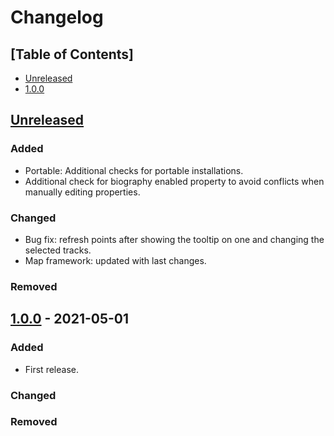 # Changelog

## [Table of Contents]
- [Unreleased](#unreleased)
- [1.0.0](#100---2021-05-01)

## [Unreleased][]
### Added
- Portable: Additional checks for portable installations.
- Additional check for biography enabled property to avoid conflicts when manually editing properties.
### Changed
- Bug fix: refresh points after showing the tooltip on one and changing the selected tracks.
- Map framework: updated with last changes.
### Removed

## [1.0.0] - 2021-05-01
### Added
- First release.

### Changed

### Removed

[Unreleased]: https://github.com/regorxxx/World-Map-SMP/compare/v1.0.0...HEAD
[1.0.0]: https://github.com/regorxxx/World-Map-SMP/compare/8df8206...v1.0.0
